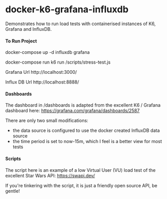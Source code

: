 # docker-k6-grafana-influxdb
Demonstrates how to run load tests with containerised instances of K6, Grafana and InfluxDB.

#### To Run Project
docker-compose up -d influxdb grafana

docker-compose run k6 run /scripts/stress-test.js


Grafana Url
http://localhost:3000/

Influx DB Url 
http://localhost:8888/



#### Dashboards
The dashboard in /dashboards is adapted from the excellent K6 / Grafana dashboard here:
https://grafana.com/grafana/dashboards/2587

There are only two small modifications:
* the data source is configured to use the docker created InfluxDB data source
* the time period is set to now-15m, which I feel is a better view for most tests

#### Scripts
The script here is an example of a low Virtual User (VU) load test of the excellent Star Wars API:
https://swapi.dev/

If you're tinkering with the script, it is just a friendly open source API, be gentle!
